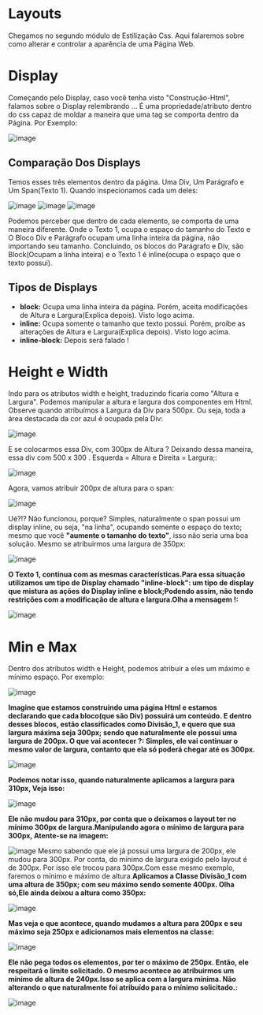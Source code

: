 # Layouts
Chegamos no segundo módulo de Estilização Css. Aqui falaremos sobre como alterar e controlar a aparência de uma Página Web.
# Display 
Começando pelo Display, caso você tenha visto "Construção-Html", falamos sobre o Display relembrando ... É uma propriedade/atributo dentro do css capaz de moldar a maneira que uma tag se comporta dentro da Página. 
Por Exemplo:

![image](https://github.com/Karlos-Eduardo-Mrqs/Construcao-Html-Css-Javascript/assets/172524894/de06ca82-cefa-4ead-9b95-7686b06bf04c)
## Comparação Dos Displays
Temos esses três elementos dentro da página. Uma Div, Um Parágrafo e Um Span(Texto 1). Quando inspecionamos cada um deles:

![image](https://github.com/Karlos-Eduardo-Mrqs/Construcao-Html-Css-Javascript/assets/172524894/0eb0d2bc-bcc5-4f56-a8d1-b58ae68c1b06)
![image](https://github.com/Karlos-Eduardo-Mrqs/Construcao-Html-Css-Javascript/assets/172524894/6b06106b-1ac1-4318-96bf-13f607caf31d)
![image](https://github.com/Karlos-Eduardo-Mrqs/Construcao-Html-Css-Javascript/assets/172524894/8d096f58-167b-4c3f-9f8b-71008111e860)

Podemos perceber que dentro de cada elemento, se comporta de uma maneira diferente. Onde o Texto 1, ocupa o espaço do tamanho do Texto e O Bloco Div e Parágrafo ocupam uma linha inteira da página, não importando seu tamanho. Concluindo, os blocos do Parágrafo e Div, são Block(Ocupam a linha inteira) e o Texto 1 é inline(ocupa o espaço que o texto possui).
## Tipos de Displays
- **block:** Ocupa uma linha inteira da página. Porém, aceita modificações de Altura e Largura(Explica depois). Visto logo acima.
- **inline:** Ocupa somente o tamanho que texto possui. Porém, proíbe as alterações de Altura e Largura(Explica depois). Visto logo acima.
- **inline-block:** Depois será falado !
# Height e Width
Indo para os atributos width e height, traduzindo ficaria como "Altura e Largura". Podemos manipular a altura e largura dos componentes em Html. Observe quando atribuímos a Largura da Div para 500px. Ou seja, toda a área destacada da cor azul é ocupada pela Div:

![image](https://github.com/Karlos-Eduardo-Mrqs/Construcao-Html-Css-Javascript/assets/172524894/d9294f68-7e5f-481f-9218-da7e164d2cd1)

E se colocarmos essa Div, com 300px de Altura ? Deixando dessa maneira, essa div com 500 x 300 . Esquerda = Altura e Direita = Largura;:

![image](https://github.com/Karlos-Eduardo-Mrqs/Construcao-Html-Css-Javascript/assets/172524894/680ca42b-ae9c-4738-825c-3d5afcbaee3d)

Agora, vamos atribuir 200px de altura para o span:

![image](https://github.com/Karlos-Eduardo-Mrqs/Construcao-Html-Css-Javascript/assets/172524894/fbee455c-4174-41b9-ab51-3b7642d11a57)

Ué?!? Não funcionou, porque? Simples, naturalmente o span possui um display inline, ou seja, "na linha", ocupando somente o espaço do texto; mesmo que você **"aumente o tamanho do texto"**, isso não seria uma boa solução. Mesmo se atribuirmos uma largura de 350px:

![image](https://github.com/Karlos-Eduardo-Mrqs/Construcao-Html-Css-Javascript/assets/172524894/fbee455c-4174-41b9-ab51-3b7642d11a57)

**O Texto 1, continua com as mesmas características.Para essa situação utilizamos um tipo de Display chamado "inline-block": um tipo de display que mistura as ações do Display inline e block;Podendo assim, não tendo restrições com a modificação de altura e largura.Olha a mensagem !:**

![image](https://github.com/Karlos-Eduardo-Mrqs/Construcao-Html-Css-Javascript/assets/172524894/04f49f65-6623-47ae-be56-051286a21353)
# Min e Max
Dentro dos atributos width e Height, podemos atribuir a eles um máximo e mínimo espaço. Por exemplo:

![image](https://github.com/Karlos-Eduardo-Mrqs/Construcao-Html-Css-Javascript/assets/172524894/9c4467fa-62d3-4d1f-9a88-e8c039f29b6f)

**Imagine que estamos construindo uma página Html e estamos declarando que cada bloco(que são Div) possuirá um conteúdo. E dentro desses blocos, estão classificados como Divisão_1, e quero que sua largura máxima seja 300px; sendo que naturalmente ele possui uma largura de 200px. O que vai acontecer ?: Simples, ele vai continuar o mesmo valor de largura, contanto que ela só poderá chegar até os 300px.**

![image](https://github.com/Karlos-Eduardo-Mrqs/Construcao-Html-Css-Javascript/assets/172524894/2a69153d-6c53-4d78-890e-ee468e27dd70)

**Podemos notar isso, quando naturalmente aplicamos a largura para 310px, Veja isso:**

![image](https://github.com/Karlos-Eduardo-Mrqs/Construcao-Html-Css-Javascript/assets/172524894/663e827a-08a4-4e9e-9e1b-3670167f2207)

**Ele não mudou para 310px, por conta que o deixamos o layout ter no mínimo 300px de largura.Manipulando agora o mínimo de largura para 300px, Atente-se na imagem:**

![image](https://github.com/Karlos-Eduardo-Mrqs/Construcao-Html-Css-Javascript/assets/172524894/5303cf89-0636-4d92-82fa-57028cd5f9a5)
Mesmo sabendo que ele já possui uma largura de 200px, ele mudou para 300px. Por conta, do mínimo de largura exigido pelo layout é de 300px. Por isso ele trocou para 300px.Com esse mesmo exemplo, faremos o mínimo e máximo de altura.**Aplicamos a Classe Divisão_1 com uma altura de 350px; com seu máximo sendo somente 400px. Olha só,Ele ainda deixou a altura como 350px:**

![image](https://github.com/Karlos-Eduardo-Mrqs/Construcao-Html-Css-Javascript/assets/172524894/3af5e071-5cb8-40d9-8bbc-3515d4c8d218)

**Mas veja o que acontece, quando mudamos a altura para 200px e seu máximo seja 250px e adicionamos mais elementos na classe:**

![image](https://github.com/Karlos-Eduardo-Mrqs/Construcao-Html-Css-Javascript/assets/172524894/5873953a-f843-475d-a9c0-45c66cb356ea)

**Ele não pega todos os elementos, por ter o máximo de 250px. Então, ele respeitará o limite solicitado. O mesmo acontece ao atribuirmos um mínimo de altura de 240px.Isso se aplica com a largura mínima. Não alterando o que naturalmente foi atribuído para o mínimo solicitado.:**

![image](https://github.com/Karlos-Eduardo-Mrqs/Construcao-Html-Css-Javascript/assets/172524894/dd15fb6a-d2dd-409d-a526-795c986ad350)